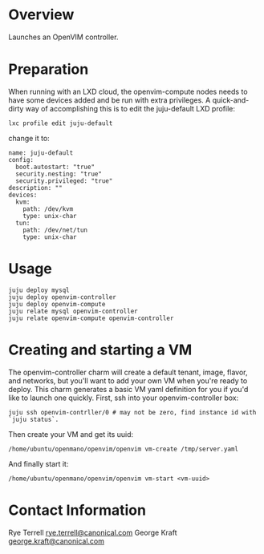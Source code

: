 # Overview

Launches an OpenVIM controller.

# Preparation

When running with an LXD cloud, the openvim-compute nodes needs to have some
devices added and be run with extra privileges. A quick-and-dirty way of
accomplishing this is to edit the juju-default LXD profile:

    lxc profile edit juju-default
    
change it to:

    name: juju-default
    config:
      boot.autostart: "true"
      security.nesting: "true"
      security.privileged: "true"
    description: ""
    devices:
      kvm:
        path: /dev/kvm
        type: unix-char
      tun:
        path: /dev/net/tun
        type: unix-char

# Usage

    juju deploy mysql
    juju deploy openvim-controller
    juju deploy openvim-compute
    juju relate mysql openvim-controller
    juju relate openvim-compute openvim-controller
    
# Creating and starting a VM

The openvim-controller charm will create a default tenant, image, flavor,
and networks, but you'll want to add your own VM when you're ready to deploy.
This charm generates a basic VM yaml definition for you if you'd like to launch
one quickly. First, ssh into your openvim-controller box:

    juju ssh openvim-contrller/0 # may not be zero, find instance id with `juju status`.

Then create your VM and get its uuid:

    /home/ubuntu/openmano/openvim/openvim vm-create /tmp/server.yaml
    
And finally start it:

    /home/ubuntu/openmano/openvim/openvim vm-start <vm-uuid>
    

# Contact Information

Rye Terrell rye.terrell@canonical.com
George Kraft george.kraft@canonical.com
